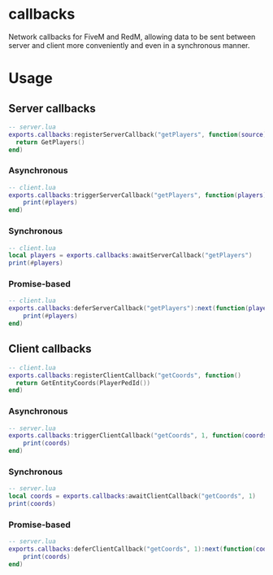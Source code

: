 # callbacks

Network callbacks for FiveM and RedM, allowing data to be sent between server and client more conveniently and even in a synchronous manner.

# Usage

## Server callbacks

```lua
-- server.lua
exports.callbacks:registerServerCallback("getPlayers", function(source)
  return GetPlayers()
end)
```

### Asynchronous

```lua
-- client.lua
exports.callbacks:triggerServerCallback("getPlayers", function(players)
	print(#players)
end)
```

### Synchronous

```lua
-- client.lua
local players = exports.callbacks:awaitServerCallback("getPlayers")
print(#players)
```

### Promise-based

```lua
-- client.lua
exports.callbacks:deferServerCallback("getPlayers"):next(function(players)
	print(#players)
end)
```

## Client callbacks

```lua
-- client.lua
exports.callbacks:registerClientCallback("getCoords", function()
  return GetEntityCoords(PlayerPedId())
end)
```

### Asynchronous

```lua
-- server.lua
exports.callbacks:triggerClientCallback("getCoords", 1, function(coords)
	print(coords)
end)
```

### Synchronous

```lua
-- server.lua
local coords = exports.callbacks:awaitClientCallback("getCoords", 1)
print(coords)
```

### Promise-based

```lua
-- server.lua
exports.callbacks:deferClientCallback("getCoords", 1):next(function(coords)
	print(coords)
end)
```
